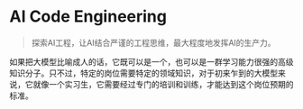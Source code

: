 # AI Code Engineering

> 探索AI工程，让AI结合严谨的工程思维，最大程度地发挥AI的生产力。

如果把大模型比喻成人的话，它既可以是一个，也可以是一群学习能力很强的高级知识分子。只不过，特定的岗位需要特定的领域知识，对于初来乍到的大模型来说，它就像一个实习生，它需要经过专门的培训和训练，才能达到这个岗位预期的标准。